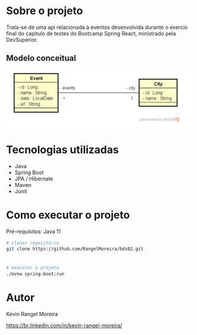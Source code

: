 # Sobre o projeto

Trata-se de uma api relacionada à eventos desenvolvida durante o exercío final do capítulo de testes do Bootcamp Spring React, ministrado pela DevSuperior. 

## Modelo conceitual
![Modelo Conceitual](https://raw.githubusercontent.com/RangelMoreira/bds02/main/assets/classDiagram.png)

# Tecnologias utilizadas
- Java
- Spring Boot
- JPA / Hibernate
- Maven
- Junit

# Como executar o projeto

Pré-requisitos: Java 11

```bash
# clonar repositório
git clone https://github.com/RangelMoreira/bds02.git


# executar o projeto
./mvnw spring-boot:run
```
# Autor

Kevin Rangel Moreira

https://br.linkedin.com/in/kevin-rangel-moreira/
